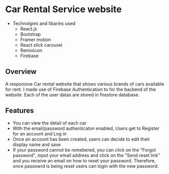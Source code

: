 # Car Rental Service website

* Technolgies and libaries used
  * React.js
  * Bootstrap
  * Framer motion
  * React slick carousel
  * Remixicon
  * Firebase

## Overview
A responsive Car rental website that shows various brands of cars available for rent. I made use of Firebase Authentication to for the backend of the website. Each of the user datas are stored in firestore database.

## Features

- You can view the detail of each car
- With the email/password authenticaton enabled, Users get to Register for an account and Log in
- Once an account has been created, users can decide to edit their display name and save
- If your password cannot be remebered, you can click on the "Forgot password", input your email address and click on the "Send reset link" and you receive an email on how to reset your password. Therefore, once passowrd is being reset users can login with the new password.
